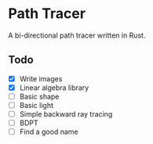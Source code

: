 # Path Tracer
A bi-directional path tracer written in Rust.

## Todo
- [X] Write images
- [X] Linear algebra library
- [ ] Basic shape
- [ ] Basic light
- [ ] Simple backward ray tracing
- [ ] BDPT
- [ ] Find a good name